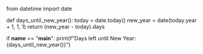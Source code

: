 from datetime import date

def days_until_new_year():
    today = date.today()
    new_year = date(today.year + 1, 1, 1)
    return (new_year - today).days

if __name__ == "__main__":
    print(f"Days left until New Year: {days_until_new_year()}")

